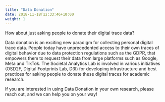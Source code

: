 ```yaml
---
title: "Data Donation"
date: 2018-11-18T12:33:46+10:00
weight: 1
---
```


How about just asking people to donate their digital trace data?
<!--more-->

Data donation is an exciting new paradigm for collecting personal digital trace data. People today have unprecedented access to their own traces of digital behavior due to data protection regulations such as the GDPR, that empowers them to request their data from large platforms such as Google, Meta and TikTok. The Societal Analytics Lab is involved in various initiatives (OSD2F, Digital Footprints Lab, D3I) for developing infrastructure and best practices for asking people to donate these digital traces for academic research.

If you are interested in using Data Donation in your own research, please reach out, and we can help you on your way!